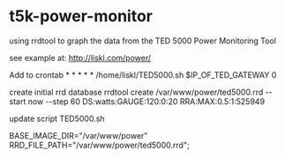 t5k-power-monitor
=================

using rrdtool to graph the data from the TED 5000 Power Monitoring Tool

see example at: http://liskl.com/power/

Add to crontab
	* * * * * /home/liskl/TED5000.sh $IP_OF_TED_GATEWAY 0

create initial rrd database
	rrdtool create /var/www/power/ted5000.rrd --start now --step 60 DS:watts:GAUGE:120:0:20 RRA:MAX:0.5:1:525949

update script TED5000.sh

BASE_IMAGE_DIR="/var/www/power"
RRD_FILE_PATH="/var/www/power/ted5000.rrd";
